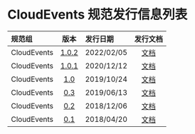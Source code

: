 # CloudEvents 规范发行信息列表

<!-- no verify-specs -->

| 规范组 | 版本 | 发行日期 | 发行文档 |
| :------------------ | :-----: | :----------- | :-----------: |
| CloudEvents         | [1.0.2](https://github.com/cloudevents/spec/tree/v1.0.2/cloudevents) | 2022/02/05 | [文档](../../../cloudevents/RELEASE_NOTES.md#v102---20220205) |
| CloudEvents         | [1.0.1](https://github.com/cloudevents/spec/tree/v1.0.1) | 2020/12/12 | [文档](../../../cloudevents/RELEASE_NOTES.md#v101---20201212) |
| CloudEvents         | [1.0](https://github.com/cloudevents/spec/tree/v1.0) | 2019/10/24 | [文档](../../../cloudevents/RELEASE_NOTES.md#v100---20191024) |
| CloudEvents         | [0.3](https://github.com/cloudevents/spec/tree/v0.3) | 2019/06/13 | [文档](../../../cloudevents/RELEASE_NOTES.md#v03---20190613) |
| CloudEvents         | [0.2](https://github.com/cloudevents/spec/tree/v0.2) | 2018/12/06 | [文档](../../../cloudevents/RELEASE_NOTES.md#v02---20181206) |
| CloudEvents         | [0.1](https://github.com/cloudevents/spec/tree/v0.1) | 2018/04/20 | [文档](../../../cloudevents/RELEASE_NOTES.md#v01---20180420) |
